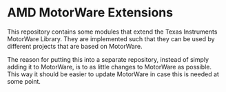 AMD MotorWare Extensions
========================

This repository contains some modules that extend the Texas Instruments
MotorWare Library.  They are implemented such that they can be used by
different projects that are based on MotorWare.

The reason for putting this into a separate repository, instead of simply
adding it to MotorWare, is to as little changes to MotorWare as possible.  This
way it should be easier to update MotorWare in case this is needed at some
point.
